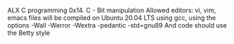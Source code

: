 ALX C programming 
0x14. C - Bit manipulation
Allowed editors: vi, vim, emacs
files will be compiled on Ubuntu 20.04 LTS using gcc, using the options -Wall -Werror -Wextra -pedantic -std=gnu89
And code should use the Betty style
